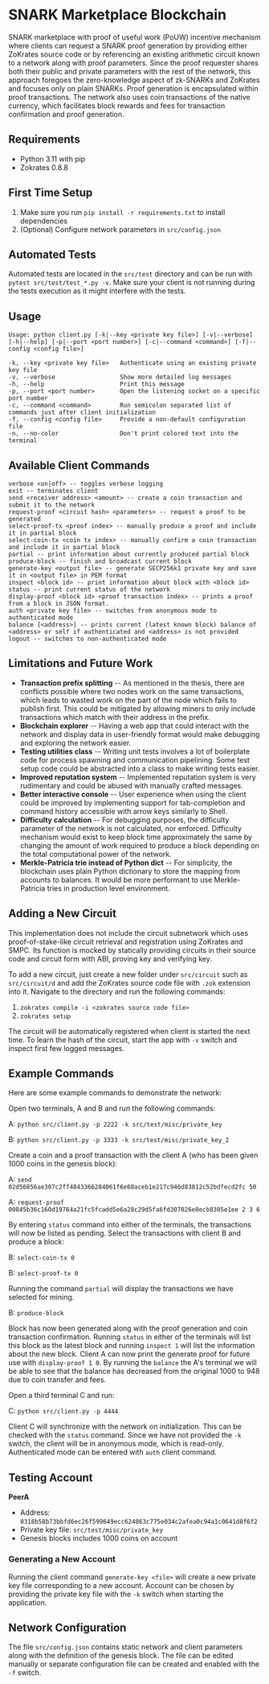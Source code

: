 # SNARK Marketplace Blockchain

SNARK marketplace with proof of useful work (PoUW) incentive mechanism where clients can request a SNARK proof
generation by providing either ZoKrates source code or by referencing an existing arithmetic
circuit known to a network along with proof parameters. Since the proof requester shares
both their public and private parameters with the rest of the network, this approach foregoes
the zero-knowledge aspect of zk-SNARKs and ZoKrates and focuses only on plain SNARKs.
Proof generation is encapsulated within proof transactions. The network also uses coin
transactions of the native currency, which facilitates block rewards and fees for transaction
confirmation and proof generation.

## Requirements
- Python 3.11 with pip
- Zokrates 0.8.8

## First Time Setup
1. Make sure you run `pip install -r requirements.txt` to install dependencies
2. (Optional) Configure network parameters in `src/config.json`

## Automated Tests
Automated tests are located in the `src/test` directory and can be run with `pytest src/test/test_*.py -v`. Make sure your client is not running during the tests execution as it might interfere with the tests.

## Usage
    Usage: python client.py [-k|--key <private key file>] [-v|--verbose] [-h|--help] [-p|--port <port number>] [-c|--command <command>] [-f|--config <config file>]

    -k, --key <private key file>   Authenticate using an existing private key file
    -v, --verbose                  Show more detailed log messages
    -h, --help                     Print this message
    -p, --port <port number>       Open the listening socket on a specific port number
    -c, --command <command>        Run semicolon separated list of commands just after client initialization
    -f, --config <config file>     Provide a non-default configuration file
    -n, --no-color                 Don't print colored text into the terminal

## Available Client Commands
    verbose <on|off> -- toggles verbose logging
    exit -- terminates client
    send <receiver address> <amount> -- create a coin transaction and submit it to the network
    request-proof <circuit hash> <parameters> -- request a proof to be generated
    select-proof-tx <proof index> -- manually produce a proof and include it in partial block
    select-coin-tx <coin tx index> -- manually confirm a coin transaction and include it in partial block
    partial -- print information about currently produced partial block
    produce-block -- finish and broadcast current block
    generate-key <output file> -- generate SECP256k1 private key and save it in <output file> in PEM format
    inspect <block id> -- print information about block with <block id>
    status -- print current status of the network
    display-proof <block id> <proof transaction index> -- prints a proof from a block in JSON format.
    auth <private key file> -- switches from anonymous mode to authenticated mode
    balance [<address>] -- prints current (latest known block) balance of <address> or self if authenticated and <address> is not provided
    logout -- switches to non-authenticated mode

## Limitations and Future Work

- **Transaction prefix splitting** -- As mentioned in the thesis, there are conflicts possible where two nodes work on the same transactions, which leads to wasted work on the part of the node which fails to publish first. This could be mitigated by allowing miners to only include transactions which match with their address in the prefix.
- **Blockchain explorer** -- Having a web app that could interact with the network and display data in user-friendly format would make debugging and exploring the network easier.
- **Testing utilities class** -- Writing unit tests involves a lot of boilerplate code for process spawning and communication pipelining. Some test setup code could be abstracted into a class to make writing tests easier.
- **Improved reputation system** -- Implemented reputation system is very rudimentary and could be abused with manually crafted messages.
- **Better interactive console** -- User experience when using the client could be improved by implementing support for tab-completion and command history accessible with arrow keys similarly to Shell.
- **Difficulty calculation** -- For debugging purposes, the difficulty parameter of the network is not calculated, nor enforced. Difficulty mechanism would exist to keep block time approximately the same by changing the amount of work required to produce a block depending on the total computational power of the network.
- **Merkle-Patricia trie instead of Python dict** -- For simplicity, the blockchain uses plain Python dictionary to store the mapping from accounts to balances. It would be more performant to use Merkle-Patricia tries in production level environment.

## Adding a New Circuit

This implementation does not include the circuit subnetwork which uses proof-of-stake-like circuit retrieval and registration using ZoKrates and SMPC. Its function is mocked by statically providing circuits in their source code and circuit form with ABI, proving key and verifying key.

To add a new circuit, just create a new folder under `src/circuit` such as `src/circuit/d` and add the ZoKrates source code file with `.zok` extension into it. Navigate to the directory and run the following commands:

1. `zokrates compile -i <zokrates source code file>`
2. `zokrates setup`

The circuit will be automatically registered when client is started the next time. To learn the hash of the circuit, start the app with `-v` switch and inspect first few logged messages.

## Example Commands

Here are some example commands to demonstrate the network:

Open two terminals, A and B and run the following commands:

A: `python src/client.py -p 2222 -k src/test/misc/private_key`

B: `python src/client.py -p 3333 -k src/test/misc/private_key_2`

Create a coin and a proof transaction with the client A (who has been given 1000 coins in the genesis block):

A: `send 02d56856ae307c2ff4843366284061f6e68aceb1e217c946d83812c52bdfecd2fc 50`

A: `request-proof 00845b36c160d19764a21fc5fcadd5e6a28c29d5fa6fd307026e0ecb8305e1ee 2 3 6`

By entering `status` command into either of the terminals, the transactions will now be listed as pending. Select the transactions with client B and produce a block:

B: `select-coin-tx 0`

B: `select-proof-tx 0`

Running the command `partial` will display the transactions we have selected for mining.

B: `produce-block`

Block has now been generated along with the proof generation and coin transaction confirmation. Running `status` in either of the terminals will list this block as the latest block and running `inspect 1` will list the information about the new block. Client A can now print the generate proof for future use with `display-proof 1 0`. By running the `balance` the A's terminal we will be able to see that the balance has decreased from the original 1000 to 948 due to coin transfer and fees.

Open a third terminal C and run:

C: `python src/client.py -p 4444`

Client C will synchronize with the network on initialization. This can be checked with the `status` command. Since we have not provided the `-k` switch, the client will be in anonymous mode, which is read-only. Authenticated mode can be entered with `auth` client command.

## Testing Account
**PeerA**
- Address: `0318b58b73bbfd6ec26f599649ecc624863c775e034c2afea0c94a1c0641d8f6f2`
- Private key file: `src/test/misc/private_key`
- Genesis blocks includes 1000 coins on account

### Generating a New Account

Running the client command `generate-key <file>` will create a new private key file corresponding to a new account. Account can be chosen by providing the private key file with the `-k` switch when starting the application.

## Network Configuration

The file `src/config.json` contains static network and client parameters along with the definition of the genesis block. The file can be edited manually or separate configuration file can be created and enabled with the `-f` switch.

